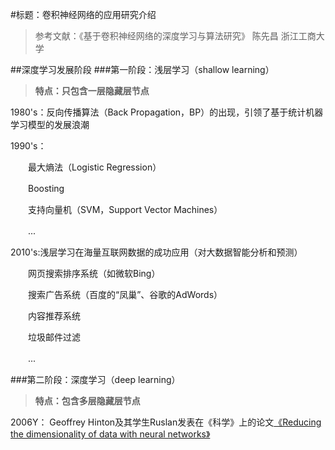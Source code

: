 #标题：卷积神经网络的应用研究介绍

>参考文献：《基于卷积神经网络的深度学习与算法研究》 陈先昌 浙江工商大学

##深度学习发展阶段
###第一阶段：浅层学习（shallow learning）
>**特点：只包含一层隐藏层节点**

1980's：反向传播算法（Back Propagation，BP）的出现，引领了基于统计机器学习模型的发展浪潮<p>
1990's：<p>
　　最大熵法（Logistic Regression）<p>
　　Boosting<p>
　　支持向量机（SVM，Support Vector Machines）<p>
　　...<p>
2010's:浅层学习在海量互联网数据的成功应用（对大数据智能分析和预测）<p>
　　网页搜索排序系统（如微软Bing）<p>
　　搜索广告系统（百度的“凤巢”、谷歌的AdWords）<p>
　　内容推荐系统<p>
　　垃圾邮件过滤<p>
　　...<p>
###第二阶段：深度学习（deep learning）
>**特点：包含多层隐藏层节点**

2006Y：
Geoffrey Hinton及其学生Ruslan发表在《科学》上的论文[《Reducing the dimensionality of data with neural networks》](https://www.cs.toronto.edu/~hinton/science.pdf)


